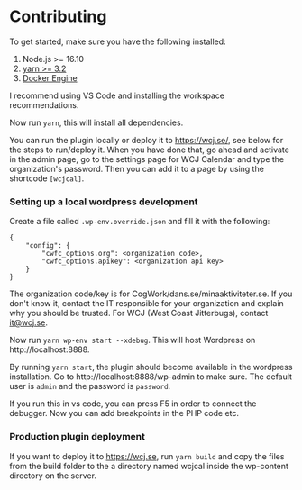 # Contributing

To get started, make sure you have the following installed:

1. Node.js >= 16.10
2. [yarn >= 3.2](https://yarnpkg.com/getting-started/install)
3. [Docker Engine](https://docs.docker.com/engine/install/)

I recommend using VS Code and installing the workspace recommendations.

Now run `yarn`, this will install all dependencies. 

You can run the plugin locally or deploy it to https://wcj.se/, see below for the steps to run/deploy it. 
When you have done that, go ahead and activate in the admin page, go to the settings page for WCJ Calendar and 
type the organization's password. Then you can add it to a page by using the shortcode `[wcjcal]`.

### Setting up a local wordpress development

Create a file called `.wp-env.override.json` and fill it with the following:

```
{
    "config": {
        "cwfc_options.org": <organization code>,
        "cwfc_options.apikey": <organization api key>
    }
}
```

The organization code/key is for CogWork/dans.se/minaaktiviteter.se. If you don't know it, contact the IT responsible for your organization and explain why you should be trusted. For WCJ (West Coast Jitterbugs), contact it@wcj.se.

Now run `yarn wp-env start --xdebug`. This will host Wordpress on http://localhost:8888.

By running `yarn start`, the plugin should become available in the wordpress installation. Go to http://localhost:8888/wp-admin to make sure. The default user is `admin` and the password is `password`. 

If you run this in vs code, you can press F5 in order to connect the debugger. Now you can add breakpoints in the PHP code etc. 

### Production plugin deployment

If you want to deploy it to https://wcj.se, run `yarn build` and copy the files from the build folder to the a 
directory named wcjcal inside the wp-content directory on the server.
